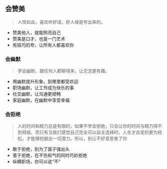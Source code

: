## 会赞美

> 人性如此，喜欢听好话，好人缘是夸出来的。

- 赞美他人，就能照亮自己
- 赞美是口才，也是一门艺术
- 有技巧的夸，让所有人都喜欢你

### 会幽默

> 学会幽默，跟任何人都聊得来，让交流更有趣。

- 用幽默提升形象，到哪里都受欢迎
- 职场幽默，让工作成为快乐的事
- 社交幽默，让沟通更顺畅
- 家庭幽默，在幽默中享受幸福

### 会拒绝

> 人的时间和精力总是有限的，如果不学会拒绝，只会让你的时间与精力得不到释放。而只有当我们感觉自己完全可以自主选择时，人生才会变的更为轻松，才能够挖掘出一切潜力。所以，别让不好意思害了你

- 敢于拒绝，别为了面子强出头
- 善于拒绝，在不伤和气的同时巧妙拒绝
- 纵横职场，你可以说“不”
